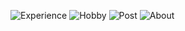 
![Experience](https://user-images.githubusercontent.com/78577965/109426891-0e255c80-7a1a-11eb-822c-f5b649115123.png)
![Hobby](https://user-images.githubusercontent.com/78577965/109426893-0f568980-7a1a-11eb-9406-b43028ec7475.png)
![Post](https://user-images.githubusercontent.com/78577965/109426895-0fef2000-7a1a-11eb-8965-b08de243fbef.png)
![About](https://user-images.githubusercontent.com/78577965/109426896-1087b680-7a1a-11eb-80c0-57d0e8294e0b.png)
